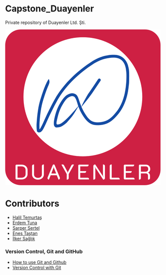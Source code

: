 ﻿# Capstone_Duayenler
Private repository of Duayenler Ltd. Şti.

![](https://github.com/temurtas/Capstone_Duayenler/blob/master/docs/img/logo.png "Title")

# Contributors
* [Halil Temurtaş](https://github.com/temurtas)
* [Erdem Tuna](https://github.com/erdemtuna)
* [Sarper Sertel](https://github.com/Kriyusxxx)
* [Enes Taştan](https://github.com/)
* [İlker Sağlık](https://github.com/)


### Version Control, Git and GitHub
* [How to use Git and Github](https://www.udacity.com/course/how-to-use-git-and-github--ud775)
* [Version Control with Git](https://www.udacity.com/course/version-control-with-git--ud123)
